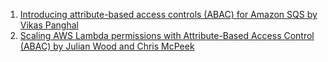 1. [Introducing attribute-based access controls (ABAC) for Amazon SQS by Vikas Panghal](https://aws.amazon.com/blogs/compute/introducing-attribute-based-access-controls-abac-for-amazon-sqs/)
1. [Scaling AWS Lambda permissions with Attribute-Based Access Control (ABAC) by Julian Wood and Chris McPeek](https://aws.amazon.com/blogs/compute/scaling-aws-lambda-permissions-with-attribute-based-access-control-abac/)